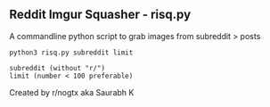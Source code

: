 ## Reddit Imgur Squasher - risq.py
A commandline python script to grab images from subreddit > posts

```
python3 risq.py subreddit limit

subreddit (without "r/") 
limit (number < 100 preferable)
```
 Created by r/nogtx aka Saurabh K
